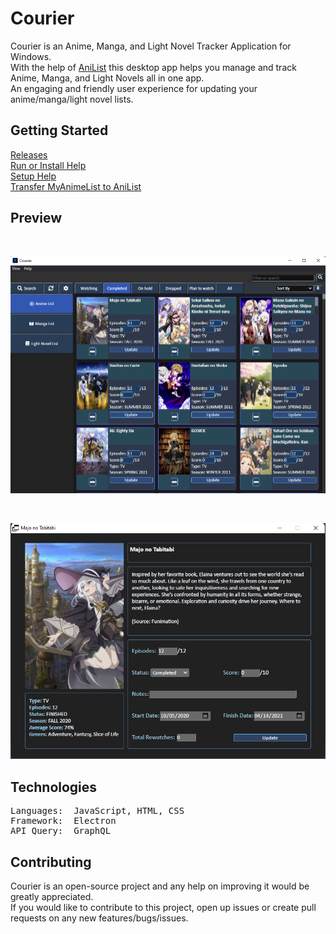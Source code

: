 

# Courier

Courier is an Anime, Manga, and Light Novel Tracker Application for Windows. 
<br>
With the help of [AniList](https://anilist.co/home) this desktop app helps you manage and track Anime, Manga, and Light Novels all in one app.  
An engaging and friendly user experience for updating your anime/manga/light novel lists.

## Getting Started
[Releases](https://github.com/ReStartQ/Courier/releases)
<br>
[Run or Install Help](https://github.com/ReStartQ/Courier/blob/main/RunOrInstall.md)
<br>
[Setup Help](https://github.com/ReStartQ/Courier/blob/main/HELP.md)
<br>
[Transfer MyAnimeList to AniList](https://github.com/ReStartQ/Courier/blob/main/Info/MyAnimeListTransferAniList.md)


## Preview

<br>

![MAIN WINDOW](https://github.com/ReStartQ/Courier/blob/main/Preview/MainWindowPreview.png)

<br>

<p align="center">
  <img src="https://github.com/ReStartQ/Courier/blob/main/Preview/ExtraInfoWindowPreview.png" />
</p>



## Technologies
<pre>
Languages:  JavaScript, HTML, CSS
Framework:  Electron
API Query:  GraphQL
</pre>

## Contributing
Courier is an open-source project and any help on improving it would be greatly appreciated. 
<br>
If you would like to contribute to this project, open up issues or create pull requests on any new features/bugs/issues.
